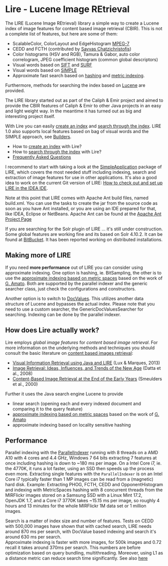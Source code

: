 # Lire - Lucene Image REtrieval
The LIRE (Lucene Image REtrieval) library a simple way to create a Lucene index of image features for content based 
image retrieval (CBIR). This is not a complete list of features, but here are some of them:

  * ScalableColor, ColorLayout and EdgeHistogram [MPEG-7](http://mpeg.chiariglione.org/standards/mpeg-7/mpeg-7.htm)
  * CEDD and FCTH (contributed by [Savvas Chatzichristofis](http://savvash.blogspot.com/))
  * Color histograms (HSV and RGB), Tamura & Gabor, auto color correlogram, JPEG coefficient histogram (common global descriptors)
  * Visual words based on [SIFT](http://en.wikipedia.org/wiki/Scale-invariant_feature_transform) and [SURF](http://en.wikipedia.org/wiki/SURF)
  * Visual words based on [SIMPLE](simple.md)
  * Approximate fast search based on [hashing](hashing.md) and [metric indexing](metricindexing.md).

Furthermore, methods for searching the index based on [Lucene](http://lucene.apache.org) are provided.

The LIRE library started out as part of the Caliph & Emir project and aimed to provide the CBIR features of Caliph & Emir 
to other Java projects in an easy and light weight way. In the meantime it has turned out as big and interesting project itself.

With Lire you can easily [create an index](createindex.md) and [search through the index](searchindex.md). LIRE 1.0 also supports local features based on bag of visual words and the SIMPLE approach, see [Builders](builders.md).

  * How to [create an index](createindex.md) with Lire?
  * How to [search through the index](searchindex.md) with Lire?
  * [Frequently Asked Questions](lirefaq.md)
  
I recommend to start with taking a look at the [SimpleApplication](https://github.com/dermotte/LIRE/tree/master/samples/simpleapplication)
package of LIRE, which covers the most needed stuff including indexing, search and extraction of image features for use 
in other applications. It's also a good idea to work on the current Git version of LIRE:
[How to check out and set up LIRE in the IDEA IDE](https://www.youtube.com/watch?v=vG_yvB_UfAU&list=PLkb7TymgoWW4zfjepAmYNz03ABDQWGHfl).

Note at this point that LIRE comes with Apache Ant build files, named build.xml. You can use the tasks to create the jar
from the source code as soon as you have Ant installed, or you are using an IDE prepared for that, like IDEA, Eclipse or NetBeans.
Apache Ant can be found at the [Apache Ant Project Page](https://ant.apache.org/)

If you are searching for the Solr plugin of LIRE ... it's still under construction. Some global features are working fine 
and its based on Solr 4.10.2. It can be found at [BitBucket](https://bitbucket.org/dermotte/liresolr). It has been reported
working on distributed installations.

## Making more of LIRE
If you need **more performance** out of LIRE you can consider using approximate indexing. One option is hashing, ie. BitSampling,
the other is to use the [approximate indexing based on metric spaces](metricindexing.md) based on the work of [G. Amato](http://www.nmis.isti.cnr.it/amato/).
Both are supported by the parallel indexer and the generic searcher class, just check the configurations and constructors.

Another option is to switch to [DocValues](docvalues.md). This utilizes another data structure of Lucene and bypasses
the actual index. Please note that you need to use a custom searcher, the GenericDocValuesSearcher for searching. Indexing
can be done by the parallel indexer.

## How does Lire actually work?
Lire employs *global image features* for *content based image retrieval*. For more information on the underlying methods 
and techniques you should consult the basic literature on [content based images retrieval](http://en.wikipedia.org/wiki/CBIR):

  * [Visual Information Retrieval using Java and LIRE](http://www.amazon.com/Information-Retrieval-Synthesis-Lectures-Concepts/dp/1608459187/ref=sr_1_1?ie=UTF8&qid=1434544298&sr=8-1&keywords=lire+lux&pebp=1434544293512&perid=165GFHRF19TFTK35C3PC) (Lux & Marques, 2013)
  * [Image Retrieval: Ideas, Influences, and Trends of the New Age](http://infolab.stanford.edu/~wangz/project/imsearch/review/JOUR/datta.pdf) (Datta et al., 2008)
  * [Content-Based Image Retrieval at the End of the Early Years](http://citeseerx.ist.psu.edu/viewdoc/download?doi=10.1.1.92.889&rep=rep1&type=pdf) (Smeulders et al., 2000)

Further it uses the Java search engine Lucene to provide
 
  * linear search (opening each and every indexed document and comparing it to the query feature)
  * [approximate indexing based on metric spaces](metricindexing.md) based on the work of [G. Amato](http://www.nmis.isti.cnr.it/amato/)
  * approximate indexing based on locality sensitive hashing


## Performance
Parallel indexing with the [ParallelIndexer](createindex.md) running with 8 threads on a AMD A10 with 4 cores and 4.4 GHz, 
Windows 7 64 bits extracting 7 features at once including hashing is down to ~180 ms per image. On a Intel Core i7, ie. 
the 4770K, it runs a lot faster, using an SSD then speeds up the process even more. Extracting single features with the 
`ParallelIndexer` is on an Intel Core i7 typically faster than 1 MP images can be read from a (magnetic) hard disk. Example:
Extracting PHOG, FCTH, CEDD and OpponentHistogram and indexing with MetricSpaces hashing with 8 concurrent threads from the MIRFlickr images stored on a Samsung 
SSD with a Linux Mint 17.2, OpenJDK 1.7, and a Core i7 3770K takes ~15.15 ms per image, so roughly 4 hours and 13 
minutes for the whole MIRFlickr 1M data set or 1 million images.
        
Search is a matter of index size and number of features. Tests on CEDD with 500,000 images have shown that with cached 
search, LIRE needs around 870 ms per search, with DocValue based indexing and search it's around 630 ms per search.  
Approximate indexing is faster with more images, for 500k images and 0.72 recall it takes around 370ms per search. This 
numbers are before optimization based on query bundling, multithreading. Moreover, using L1 as a distance metric can 
reduce search time significantly. See also [here](http://www.semanticmetadata.net/2015/09/10/a-search-runtime-analysis-of-lire-on-500k-images/) 

